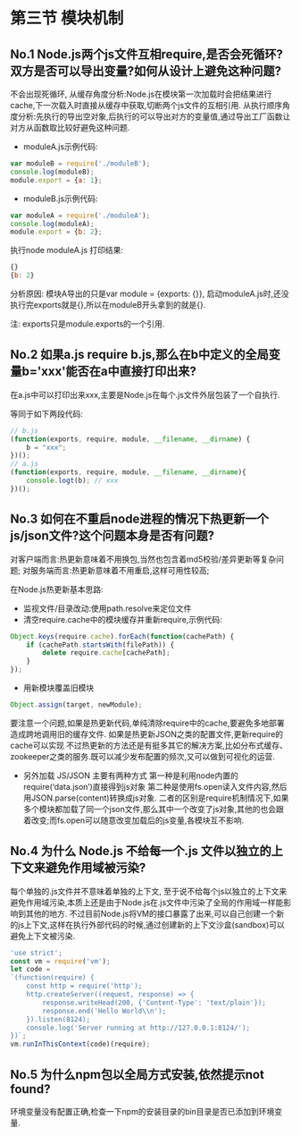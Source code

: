 # 第三节 模块机制

## No.1 Node.js两个js文件互相require,是否会死循环?双方是否可以导出变量?如何从设计上避免这种问题?

不会出现死循环,
从缓存角度分析:Node.js在模块第一次加载时会把结果进行cache,下一次载入时直接从缓存中获取,切断两个js文件的互相引用.
从执行顺序角度分析:先执行的导出空对象,后执行的可以导出对方的变量值,通过导出工厂函数让对方从函数取比较好避免这种问题.

* moduleA.js示例代码:
```js
var moduleB = require('./moduleB');
console.log(moduleB);
module.export = {a: 1};
```
* moduleB.js示例代码:
```js
var moduleA = require('./moduleA');
console.log(moduleA);
module.export = {b: 2};
```

执行node moduleA.js
打印结果:
```js
{}
{b: 2}
```

分析原因: 模块A导出的只是var module = {exports: {}}, 启动moduleA.js时,还没执行完exports就是{},所以在moduleB开头拿到的就是{}.

注: exports只是module.exports的一个引用.

## No.2 如果a.js require b.js,那么在b中定义的全局变量b='xxx'能否在a中直接打印出来?

在a.js中可以打印出来xxx,主要是Node.js在每个.js文件外层包装了一个自执行.

等同于如下两段代码:
```js
// b.js
(function(exports, require, module, __filename, __dirname) {
    b = "xxx";
})();
// a.js
(function(exports, require, module, __filename, __dirname){
    console.logt(b); // xxx
})();
```

## No.3 如何在不重启node进程的情况下热更新一个js/json文件?这个问题本身是否有问题?

对客户端而言:热更新意味着不用换包,当然也包含着md5校验/差异更新等复杂问题;
对服务端而言:热更新意味着不用重启,这样可用性较高;

在Node.js热更新基本思路:
* 监视文件/目录改动:使用path.resolve来定位文件
* 清空require.cache中的模块缓存并重新require,示例代码:
```js
Object.keys(require.cache).forEach(function(cachePath) {
    if (cachePath.startsWith(filePath)) {
        delete require.cache[cachePath];
    }
});
```
* 用新模块覆盖旧模块
```js
Object.assign(target, newModule);
```
要注意一个问题,如果是热更新代码,单纯清除require中的cache,要避免多地部署造成跨地调用旧的缓存文件.
如果是热更新JSON之类的配置文件,更新require的cache可以实现
不过热更新的方法还是有挺多其它的解决方案,比如分布式缓存、zookeeper之类的服务.既可以减少发布配置的频次,又可以做到可视化的运营.

* 另外加载 JS/JSON 主要有两种方式
第一种是利用node内置的require(‘data.json’)直接得到js对象 第二种是使用fs.open读入文件内容,然后用JSON.parse(content)转换成js对象.
二者的区别是require机制情况下,如果多个模块都加载了同一个json文件,那么其中一个改变了js对象,其他的也会跟着改变;而fs.open可以随意改变加载后的js变量,各模块互不影响.

## No.4 为什么 Node.js 不给每一个.js 文件以独立的上下文来避免作用域被污染?

每个单独的.js文件并不意味着单独的上下文,
至于说不给每个js以独立的上下文来避免作用域污染,本质上还是由于Node.js在.js文件中污染了全局的作用域一样能影响到其他的地方.
不过目前Node.js将VM的接口暴露了出来,可以自己创建一个新的js上下文,这样在执行外部代码的时候,通过创建新的上下文沙盒(sandbox)可以避免上下文被污染.

```js
'use strict';
const vm = require('vm');
let code = 
`(function(require) {
    const http = require('http');
    http.createServer((request, response) => {
        response.writeHead(200, {'Content-Type': 'text/plain'});
        response.end('Hello World\\n');
    }).listen(8124);
    console.log('Server running at http://127.0.0.1:8124/');
})`;
vm.runInThisContext(code)(require);
```

## No.5 为什么npm包以全局方式安装,依然提示not found?

环境变量没有配置正确,检查一下npm的安装目录的bin目录是否已添加到环境变量.



